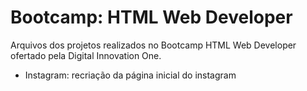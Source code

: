 # Bootcamp: HTML Web Developer

Arquivos dos projetos realizados no Bootcamp HTML Web Developer ofertado pela Digital Innovation One.
 - Instagram: recriação da página inicial do instagram
